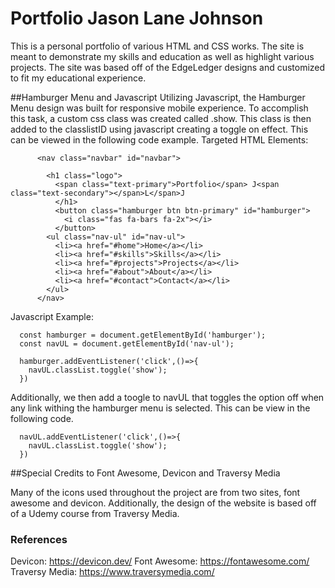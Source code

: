 # Portfolio Jason Lane Johnson
This is a personal portfolio of various HTML and CSS works.  The site is meant to demonstrate my skills and education as well as highlight various projects.  The site was based off of the EdgeLedger designs and customized to fit my educational experience.

##Hamburger Menu and Javascript
Utilizing Javascript, the Hamburger Menu design was built for responsive mobile experience.  To accomplish this task, a custom css class was created called .show.  This class is then added to the classlistID using javascript creating a toggle on effect.  This can be viewed in the following code example.
Targeted HTML Elements:
```
      <nav class="navbar" id="navbar">
        
        <h1 class="logo">
          <span class="text-primary">Portfolio</span> J<span class="text-secondary"></span>L</span>J
          </h1>
          <button class="hamburger btn btn-primary" id="hamburger">
            <i class="fas fa-bars fa-2x"></i>
          </button>
        <ul class="nav-ul" id="nav-ul">
          <li><a href="#home">Home</a></li>
          <li><a href="#skills">Skills</a></li>
          <li><a href="#projects">Projects</a></li>
          <li><a href="#about">About</a></li>
          <li><a href="#contact">Contact</a></li>
        </ul>
      </nav> 
```
Javascript Example: 
```
  const hamburger = document.getElementById('hamburger');
  const navUL = document.getElementById('nav-ul');

  hamburger.addEventListener('click',()=>{
    navUL.classList.toggle('show');
  })
``` 

  Additionally, we then add a toogle to navUL that toggles the option off when any link withing the hamburger menu is selected.  This can be view in the following code.
``` 
  navUL.addEventListener('click',()=>{
    navUL.classList.toggle('show');
  })
```
##Special Credits to Font Awesome, Devicon and Traversy Media

Many of the icons used throughout the project are from two sites, font awesome and devicon. Additionally, the design of the website is based off of a Udemy course from Traversy Media.
### References
Devicon: https://devicon.dev/
Font Awesome: https://fontawesome.com/
Traversy Media: https://www.traversymedia.com/
